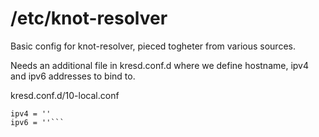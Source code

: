 # /etc/knot-resolver

Basic config for knot-resolver, pieced togheter from various sources.

Needs an additional file in kresd.conf.d where we define hostname, ipv4 and ipv6
addresses to bind to.

kresd.conf.d/10-local.conf

```fqdn = ''
ipv4 = ''
ipv6 = ''```

